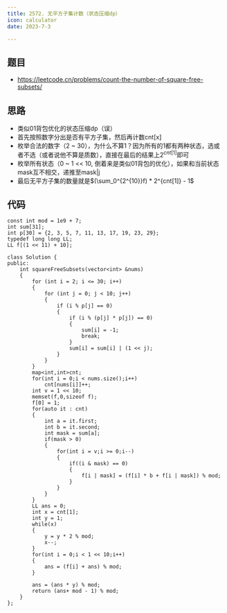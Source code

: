 ```yaml
---
title: 2572. 无平方子集计数（状态压缩dp）
icon: calculator
date: 2023-7-3

---
```

## 题目
- https://leetcode.cn/problems/count-the-number-of-square-free-subsets/
## 思路
- 类似01背包优化的状态压缩dp（误）
- 首先按照数字分出是否有平方子集，然后再计数cnt[x]
- 枚举合法的数字（2 ~ 30），为什么不算1？因为所有的1都有两种状态，选或者不选（或者说他不算是质数），直接在最后的结果上$2^{cnt[1]}$即可
- 枚举所有状态（0 ~ 1 << 10, 倒着来是类似01背包的优化），如果和当前状态mask互不相交，递推至mask|j
- 最后无平方子集的数量就是$(\sum_0^{2^{10}}f) * 2^{cnt[1]} - 1$
## 代码
```
const int mod = 1e9 + 7;
int sum[31];
int p[30] = {2, 3, 5, 7, 11, 13, 17, 19, 23, 29};
typedef long long LL;
LL f[(1 << 11) + 10];

class Solution {
public:
    int squareFreeSubsets(vector<int> &nums)
    {
        for (int i = 2; i <= 30; i++) 
        {
            for (int j = 0; j < 10; j++)
            {
                if (i % p[j] == 0)
                {
                    if (i % (p[j] * p[j]) == 0)
                    {
                        sum[i] = -1;
                        break;
                    }
                    sum[i] = sum[i] | (1 << j);
                }
            }
        }
        map<int,int>cnt;
        for(int i = 0;i < nums.size();i++)
            cnt[nums[i]]++;
        int v = 1 << 10;
        memset(f,0,sizeof f);
        f[0] = 1;
        for(auto it : cnt)
        {
            int a = it.first;
            int b = it.second;
            int mask = sum[a];
            if(mask > 0)
            {
                for(int i = v;i >= 0;i--)
                {
                    if((i & mask) == 0)
                    {
                        f[i | mask] = (f[i] * b + f[i | mask]) % mod;
                    }
                }
            }
        }
        LL ans = 0;
        int x = cnt[1];
        int y = 1;
        while(x)
        {
            y = y * 2 % mod;
            x--;
        }
        for(int i = 0;i < 1 << 10;i++)
        {
            ans = (f[i] + ans) % mod;
        }

        ans = (ans * y) % mod;
        return (ans+ mod - 1) % mod;
    }
};

```
